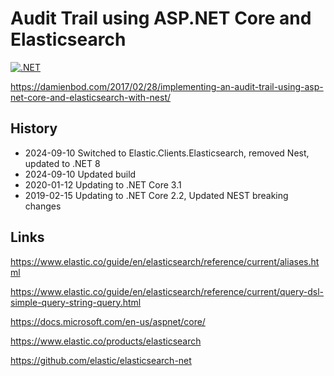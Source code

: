 
# Audit Trail using ASP.NET Core and Elasticsearch 

[![.NET](https://github.com/damienbod/AspNetCoreElasticsearchAuditTrail/actions/workflows/dotnet.yml/badge.svg)](https://github.com/damienbod/AspNetCoreElasticsearchAuditTrail/actions/workflows/dotnet.yml)

https://damienbod.com/2017/02/28/implementing-an-audit-trail-using-asp-net-core-and-elasticsearch-with-nest/

## History

- 2024-09-10 Switched to Elastic.Clients.Elasticsearch, removed Nest, updated to .NET 8
- 2024-09-10 Updated build
- 2020-01-12 Updating to .NET Core 3.1
- 2019-02-15 Updating to .NET Core 2.2, Updated NEST breaking changes

## Links

https://www.elastic.co/guide/en/elasticsearch/reference/current/aliases.html

https://www.elastic.co/guide/en/elasticsearch/reference/current/query-dsl-simple-query-string-query.html

https://docs.microsoft.com/en-us/aspnet/core/

https://www.elastic.co/products/elasticsearch

https://github.com/elastic/elasticsearch-net